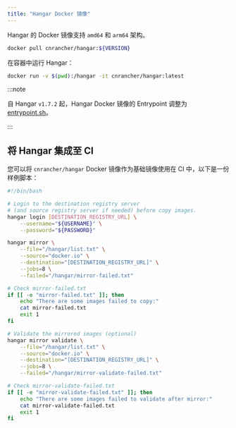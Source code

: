 ```yaml
---
title: "Hangar Docker 镜像"
---
```


Hangar 的 Docker 镜像支持 `amd64` 和 `arm64` 架构。

```bash
docker pull cnrancher/hangar:${VERSION}
```

在容器中运行 Hangar：

```bash
docker run -v $(pwd):/hangar -it cnrancher/hangar:latest
```

:::note

自 Hangar `v1.7.2` 起，Hangar Docker 镜像的 Entrypoint 调整为 [entrypoint.sh](https://github.com/cnrancher/hangar/blob/v1.7.2/package/entrypoint.sh)。

:::

## 将 Hangar 集成至 CI

您可以将 `cnrancher/hangar` Docker 镜像作为基础镜像使用在 CI 中，以下是一份样例脚本：

```bash  title="mirror.sh"
#!/bin/bash

# Login to the destination registry server
# (and source registry server if needed) before copy images.
hangar login [DESTINATION_REGISTRY_URL] \
    --username="${USERNAME}" \
    --password="${PASSWORD}"

hangar mirror \
    --file="/hangar/list.txt" \
    --source="docker.io" \
    --destination="[DESTINATION_REGISTRY_URL]" \
    --jobs=8 \
    --failed="/hangar/mirror-failed.txt"

# Check mirror-failed.txt
if [[ -e "mirror-failed.txt" ]]; then
    echo "There are some images failed to copy:"
    cat mirror-failed.txt
    exit 1
fi

# Validate the mirrored images (optional)
hangar mirror validate \
    --file="/hangar/list.txt" \
    --source="docker.io" \
    --destination="[DESTINATION_REGISTRY_URL]" \
    --jobs=8 \
    --failed="/hangar/mirror-validate-failed.txt"

# Check mirror-validate-failed.txt
if [[ -e "mirror-validate-failed.txt" ]]; then
    echo "There are some images failed to validate after mirror:"
    cat mirror-validate-failed.txt
    exit 1
fi
```

